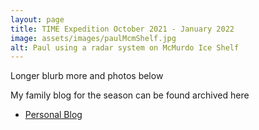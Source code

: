 ```yaml
---
layout: page
title: TIME Expedition October 2021 - January 2022
image: assets/images/paulMcmShelf.jpg
alt: Paul using a radar system on McMurdo Ice Shelf
---
```


Longer blurb more and photos below

My family blog for the season can be found archived here
<ul class="actions">
	<li><a href="{{ 'TIME2021Personal.html' | absolute_url }}" class="button">Personal Blog</a></li>
      </ul>
